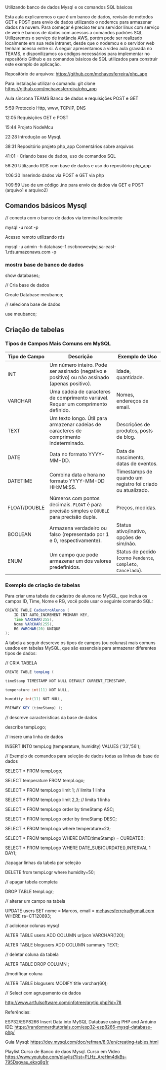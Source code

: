 <P>Utilizando banco de dados Mysql e os comandos SQL básicos</P>

Esta aula explicaremos o que é um banco de dados, revisão de métodos GET e POST para envio de dados utilizando o nodemcu para armazenar dados na nuvem. Para começar é preciso ter um servidor linux com serviço de web e bancos de dados com acessos a comandos padrões SQL. Utilizaremos o serviço de instância AWS, porém pode ser realizado localmente em sua rede intranet, desde que o nodemcu e o servidor web tenham acesso entre si. A seguir apresentamos a video aula gravada no TEAMS, e disponilizamos os códigos necessários para implementar no repositório Github e os comandos básicos de SQL utilizados para construir este exemplo de aplicação.

Repositório de arquivos:  https://github.com/mchavesferreira/php_app

Para instalação utilizar o comando:  git clone https://github.com/mchavesferreira/php_app

Aula síncrona TEAMS Banco de dados e requisições POST e GET

5:59 Protocolo Http, www, TCP/IP, DNS

12:05 Requisições GET e POST

15:44 Projeto NodeMcu

22:28 Introdução ao Mysql.

38:31 Repositório projeto php_app Comentários sobre arquivos

41:01 - Criando base de dados, uso de comandos SQL

56:20 Utilizando RDS com base de dados e uso do repositório php_app

1:06:30 Inserindo dados via POST e GET via php

1:09:59 Uso de um código .ino para envio de dados via GET e POST (arquivo1 e  arquivo2)
## Comandos básicos Mysql

// conecta com o banco de dados via terminal localmente

 mysql -u root -p

Acesso remoto utilizando rds

mysql -u admin -h database-1.cscbnowewjwj.sa-east-1.rds.amazonaws.com -p

### mostra base de banco de dados

show databases;

// Cria base de dados

Create Database meubanco;

// seleciona base de dados

use meubanco;

## Criação de tabelas

### Tipos de Campos Mais Comuns em MySQL

| Tipo de Campo | Descrição | Exemplo de Uso |
|---------------|-----------|----------------|
| INT           | Um número inteiro. Pode ser assinado (negativo e positivo) ou não assinado (apenas positivo). | Idade, quantidade. |
| VARCHAR       | Uma cadeia de caracteres de comprimento variável. Requer um comprimento definido. | Nomes, endereços de email. |
| TEXT          | Um texto longo. Útil para armazenar cadeias de caracteres de comprimento indeterminado. | Descrições de produtos, posts de blog. |
| DATE          | Data no formato YYYY-MM-DD. | Data de nascimento, datas de eventos. |
| DATETIME      | Combina data e hora no formato YYYY-MM-DD HH:MM:SS. | Timestamps de quando um registro foi criado ou atualizado. |
| FLOAT/DOUBLE  | Números com pontos decimais. `FLOAT` é para precisão simples e `DOUBLE` para precisão dupla. | Preços, medidas. |
| BOOLEAN       | Armazena verdadeiro ou falso (representado por 1 e 0, respectivamente). | Status ativo/inativo, opções de sim/não. |
| ENUM          | Um campo que pode armazenar um dos valores predefinidos. | Status de pedido (como `Pendente`, `Completo`, `Cancelado`). |


### Exemplo de criação de tabelas

Para criar uma tabela de cadastro de alunos no MySQL, que inclua os campos ID, Time, Nome e RG, você pode usar o seguinte comando SQL:
```java
CREATE TABLE CadastroAlunos (
    ID INT AUTO_INCREMENT PRIMARY KEY,
    Time VARCHAR(255),
    Nome VARCHAR(255),
    RG VARCHAR(20) UNIQUE
);

```



A tabela a seguir descreve os tipos de campos (ou colunas) mais comuns usados em tabelas MySQL, que são essenciais para armazenar diferentes tipos de dados:


// CRIA TABELA
```java
CREATE TABLE tempLog (

timeStamp TIMESTAMP NOT NULL DEFAULT CURRENT_TIMESTAMP,

temperature int(11) NOT NULL,

humidity int(11) NOT NULL,

PRIMARY KEY (timeStamp) );

 ```

// descreve características da base de dados

describe tempLogo;

 

// insere uma linha de dados

INSERT INTO tempLog (temperature, humidity) VALUES ('33','56');

 

// Exemplo de comandos para seleção de dados todas as linhas da base de dados

SELECT * FROM tempLogo;

SELECT temperature FROM tempLogo;

SELECT * FROM tempLogo limit 1; // limita 1 linha

SELECT * FROM tempLogo limit 2,3; // limita 1 linha

SELECT * FROM tempLogo order by timeStamp ASC;

SELECT * FROM tempLogo order by timeStamp DESC;

SELECT * FROM tempLogo where temperature=23;

SELECT * FROM tempLogo WHERE DATE(timeStamp) = CURDATE();

SELECT * FROM tempLogo WHERE DATE_SUB(CURDATE(),INTERVAL 1 DAY);

 

//apagar linhas da tabela por seleção

DELETE from tempLogr where humidity=50;

 

// apagar tabela completa

DROP TABLE tempLogr;

 

// alterar um campo na tabela

UPDATE users SET nome = Marcos, email = mchavesferreira@gmail.com WHERE ra=CT120893;

 

// adicionar colunas mysql

ALTER TABLE users ADD COLUMN urljson VARCHAR(120);

ALTER TABLE blogusers ADD COLUMN  summary TEXT;

// deletar coluna da tabela

ALTER TABLE DROP COLUMN ;

//modificar coluna

ALTER TABLE blogusers MODIFY title varchar(60);

 

// Select com agrupamento de dados

http://www.artfulsoftware.com/infotree/qrytip.php?id=78

Referências:

ESP32/ESP8266 Insert Data into MySQL Database using PHP and Arduino IDE:  https://randomnerdtutorials.com/esp32-esp8266-mysql-database-php/

Guia Mysql: https://dev.mysql.com/doc/refman/8.0/en/creating-tables.html

Playlist Curso de Banco de daos Mysql. Curso em Vídeo https://www.youtube.com/playlist?list=PLHz_AreHm4dkBs-795Dsgvau_ekxg8g1r
